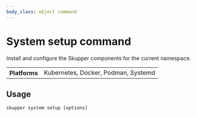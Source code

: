 ```yaml
---
body_class: object command
---
```


# System setup command

<section>

Install and configure the Skupper components for the current
namespace.

<table class="fields"><tr><th>Platforms</th><td>Kubernetes, Docker, Podman, Systemd</td></table>

</section>

<section>

## Usage

~~~ shell
skupper system setup [options]
~~~

</section>

